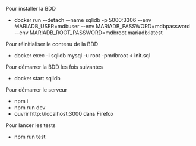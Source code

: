 Pour installer la BDD
- docker run --detach --name sqlidb -p 5000:3306 --env MARIADB_USER=mdbuser --env MARIADB_PASSWORD=mdbpassword --env MARIADB_ROOT_PASSWORD=mdbroot  mariadb:latest

Pour réinitialiser le contenu de la BDD
- docker exec -i sqlidb mysql -u root -pmdbroot < init.sql

Pour démarrer la BDD les fois suivantes
- docker start sqlidb

Pour démarrer le serveur
- npm i
- npm run dev
- ouvrir http://localhost:3000 dans Firefox

Pour lancer les tests
- npm run test
